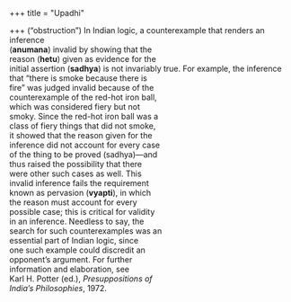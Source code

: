 +++
title = "Upadhi"

+++
(“obstruction”) In Indian logic, a counterexample that renders an inference  
(**anumana**) invalid by showing that the  
reason (**hetu**) given as evidence for the  
initial assertion (**sadhya**) is not invariably true. For example, the inference  
that “there is smoke because there is  
fire” was judged invalid because of the  
counterexample of the red-hot iron ball,  
which was considered fiery but not  
smoky. Since the red-hot iron ball was a  
class of fiery things that did not smoke,  
it showed that the reason given for the  
inference did not account for every case  
of the thing to be proved (sadhya)—and  
thus raised the possibility that there  
were other such cases as well. This  
invalid inference fails the requirement  
known as pervasion (**vyapti**), in which  
the reason must account for every  
possible case; this is critical for validity  
in an inference. Needless to say, the  
search for such counterexamples was an  
essential part of Indian logic, since  
one such example could discredit an  
opponent’s argument. For further  
information and elaboration, see  
Karl H. Potter (ed.), *Presuppositions of*  
*India’s Philosophies*, 1972.